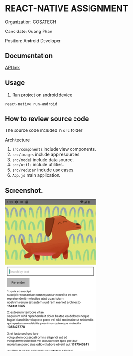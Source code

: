 # REACT-NATIVE ASSIGNMENT

Organization: COSATECH

Candidate: Quang Phan

Position: Android Developer

## Documentation

[API link](https://jsonplaceholder.typicode.com/posts)

## Usage

1. Run project on android device

```
react-native run-android
```

## How to review source code

The source code included in `src` folder

Architecture

1. `src/components` include view components.
2. `src/images` include app resources
3. `src/model` include data source.
4. `src/utils` include utilities.
5. `src/reducer` include use cases.
6. `App.js` main application.

## Screenshot.

<img src='https://github.com/quangpv/longlisttest/blob/main/demo/Screen%20Shot%202022-06-10%20at%204.39.50%20PM.png' width='300px'/>
